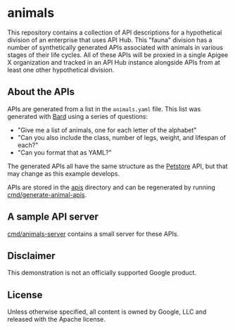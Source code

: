 # animals

This repository contains a collection of API descriptions for a hypothetical
division of an enterprise that uses API Hub. This "fauna" division has a
number of synthetically generated APIs associated with animals in various
stages of their life cycles. All of these APIs will be proxied in a single
Apigee X organization and tracked in an API Hub instance alongside APIs from at
least one other hypothetical division.

## About the APIs

APIs are generated from a list in the `animals.yaml` file. This list was
generated with [Bard](https://bard.google.com) using a series of questions:

- "Give me a list of animals, one for each letter of the alphabet"
- "Can you also include the class, number of legs, weight, and lifespan of
  each?"
- "Can you format that as YAML?"

The generated APIs all have the same structure as the
[Petstore](https://apigee-apihub-demo/petstore) API, but that may change as
this example develops.

APIs are stored in the [apis](/apis) directory and can be regenerated by
running [cmd/generate-animal-apis](/cmd/generate-animal-apis).

## A sample API server

[cmd/animals-server](/cmd/animals-server) contains a small server for these
APIs.

## Disclaimer

This demonstration is not an officially supported Google product.

## License

Unless otherwise specified, all content is owned by Google, LLC and released
with the Apache license.

